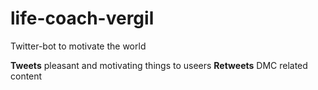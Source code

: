 # life-coach-vergil
Twitter-bot to motivate the world

**Tweets** pleasant and motivating things to useers
**Retweets** DMC related content
